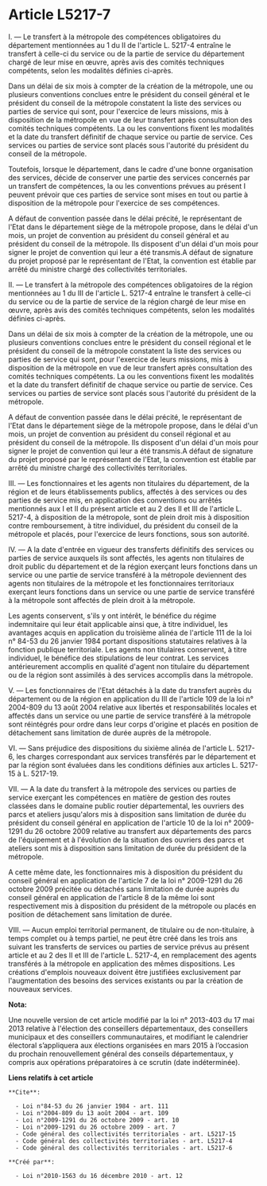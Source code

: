 # Article L5217-7

I. ― Le transfert à la métropole des compétences obligatoires du département mentionnées au 1 du II de l'article L. 5217-4
entraîne le transfert à celle-ci du service ou de la partie de service du département chargé de leur mise en œuvre, après
avis des comités techniques compétents, selon les modalités définies ci-après. 

Dans un délai de six mois à compter de la création de la métropole, une ou plusieurs conventions conclues entre le président
du conseil général et le président du conseil de la métropole constatent la liste des services ou parties de service qui
sont, pour l'exercice de leurs missions, mis à disposition de la métropole en vue de leur transfert après consultation des
comités techniques compétents. La ou les conventions fixent les modalités et la date du transfert définitif de chaque service
ou partie de service. Ces services ou parties de service sont placés sous l'autorité du président du conseil de la
métropole. 

Toutefois, lorsque le département, dans le cadre d'une bonne organisation des services, décide de conserver une partie des
services concernés par un transfert de compétences, la ou les conventions prévues au présent I peuvent prévoir que ces
parties de service sont mises en tout ou partie à disposition de la métropole pour l'exercice de ses compétences.

A défaut de convention passée dans le délai précité, le représentant de l'Etat dans le département siège de la métropole
propose, dans le délai d'un mois, un projet de convention au président du conseil général et au président du conseil de la
métropole. Ils disposent d'un délai d'un mois pour signer le projet de convention qui leur a été transmis.A défaut de
signature du projet proposé par le représentant de l'Etat, la convention est établie par arrêté du ministre chargé des
collectivités territoriales. 

II. ― Le transfert à la métropole des compétences obligatoires de la région mentionnées au 1 du III de l'article L. 5217-4
entraîne le transfert à celle-ci du service ou de la partie de service de la région chargé de leur mise en œuvre, après avis
des comités techniques compétents, selon les modalités définies ci-après. 

Dans un délai de six mois à compter de la création de la métropole, une ou plusieurs conventions conclues entre le président
du conseil régional et le président du conseil de la métropole constatent la liste des services ou parties de service qui
sont, pour l'exercice de leurs missions, mis à disposition de la métropole en vue de leur transfert après consultation des
comités techniques compétents. La ou les conventions fixent les modalités et la date du transfert définitif de chaque service
ou partie de service. Ces services ou parties de service sont placés sous l'autorité du président de la métropole.

A défaut de convention passée dans le délai précité, le représentant de l'Etat dans le département siège de la métropole
propose, dans le délai d'un mois, un projet de convention au président du conseil régional et au président du conseil de la
métropole. Ils disposent d'un délai d'un mois pour signer le projet de convention qui leur a été transmis.A défaut de
signature du projet proposé par le représentant de l'Etat, la convention est établie par arrêté du ministre chargé des
collectivités territoriales. 

III. ― Les fonctionnaires et les agents non titulaires du département, de la région et de leurs établissements publics,
affectés à des services ou des parties de service mis, en application des conventions ou arrêtés mentionnés aux I et II du
présent article et au 2 des II et III de l'article L. 5217-4, à disposition de la métropole, sont de plein droit mis à
disposition contre remboursement, à titre individuel, du président du conseil de la métropole et placés, pour l'exercice de
leurs fonctions, sous son autorité. 

IV. ― A la date d'entrée en vigueur des transferts définitifs des services ou parties de service auxquels ils sont affectés,
les agents non titulaires de droit public du département et de la région exerçant leurs fonctions dans un service ou une
partie de service transféré à la métropole deviennent des agents non titulaires de la métropole et les fonctionnaires
territoriaux exerçant leurs fonctions dans un service ou une partie de service transféré à la métropole sont affectés de
plein droit à la métropole. 

Les agents conservent, s'ils y ont intérêt, le bénéfice du régime indemnitaire qui leur était applicable ainsi que, à titre
individuel, les avantages acquis en application du troisième alinéa de l'article 111 de la loi n° 84-53 du 26 janvier 1984
portant dispositions statutaires relatives à la fonction publique territoriale. Les agents non titulaires conservent, à titre
individuel, le bénéfice des stipulations de leur contrat. Les services antérieurement accomplis en qualité d'agent non
titulaire du département ou de la région sont assimilés à des services accomplis dans la métropole.

V. ― Les fonctionnaires de l'Etat détachés à la date du transfert auprès du département ou de la région en application du III
de l'article 109 de la loi n° 2004-809 du 13 août 2004 relative aux libertés et responsabilités locales et affectés dans un
service ou une partie de service transféré à la métropole sont réintégrés pour ordre dans leur corps d'origine et placés en
position de détachement sans limitation de durée auprès de la métropole. 

VI. ― Sans préjudice des dispositions du sixième alinéa de l'article L. 5217-6, les charges correspondant aux services
transférés par le département et par la région sont évaluées dans les conditions définies aux articles L. 5217-15 à L.
5217-19. 

VII. ― A la date du transfert à la métropole des services ou parties de service exerçant les compétences en matière de
gestion des routes classées dans le domaine public routier départemental, les ouvriers des parcs et ateliers jusqu'alors mis
à disposition sans limitation de durée du président du conseil général en application de l'article 10 de la loi n° 2009-1291
du 26 octobre 2009 relative au transfert aux départements des parcs de l'équipement et à l'évolution de la situation des
ouvriers des parcs et ateliers sont mis à disposition sans limitation de durée du président de la métropole.

A cette même date, les fonctionnaires mis à disposition du président du conseil général en application de l'article 7 de la
loi n° 2009-1291 du 26 octobre 2009 précitée ou détachés sans limitation de durée auprès du conseil général en application de
l'article 8 de la même loi sont respectivement mis à disposition du président de la métropole ou placés en position de
détachement sans limitation de durée. 

VIII. ― Aucun emploi territorial permanent, de titulaire ou de non-titulaire, à temps complet ou à temps partiel, ne peut
être créé dans les trois ans suivant les transferts de services ou parties de service prévus au présent article et au 2 des
II et III de l'article L. 5217-4, en remplacement des agents transférés à la métropole en application des mêmes dispositions.
Les créations d'emplois nouveaux doivent être justifiées exclusivement par l'augmentation des besoins des services existants
ou par la création de nouveaux services.

**Nota:**

Une nouvelle version de cet article modifié par la loi n° 2013-403 du 17 mai 2013 relative à l'élection des conseillers
départementaux, des conseillers municipaux et des conseillers communautaires, et modifiant le calendrier électoral
s’appliquera aux élections organisées en mars 2015 à l’occasion du prochain renouvellement général des conseils
départementaux, y compris aux opérations préparatoires à ce scrutin (date indéterminée).

**Liens relatifs à cet article**

	**Cite**:

	  - Loi n°84-53 du 26 janvier 1984 - art. 111
	  - Loi n°2004-809 du 13 août 2004 - art. 109
	  - Loi n°2009-1291 du 26 octobre 2009 - art. 10
	  - Loi n°2009-1291 du 26 octobre 2009 - art. 7
	  - Code général des collectivités territoriales - art. L5217-15
	  - Code général des collectivités territoriales - art. L5217-4
	  - Code général des collectivités territoriales - art. L5217-6

	**Créé par**:

	  - Loi n°2010-1563 du 16 décembre 2010 - art. 12
